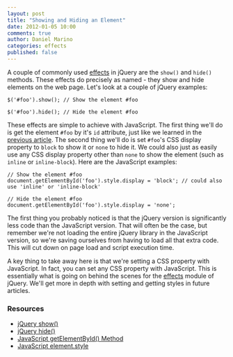 ```yaml
---
layout: post
title: "Showing and Hiding an Element"
date: 2012-01-05 10:00
comments: true
author: Daniel Marino
categories: effects
published: false
---
```


A couple of commonly used [effects](http://api.jquery.com/category/effects/) in jQuery are the <code>show()</code> and <code>hide()</code> methods. These effects do precisely as named - they show and hide elements on the web page. Let's look at a couple of jQuery examples:

    $('#foo').show(); // Show the element #foo

    $('#foo').hide(); // Hide the element #foo

These effects are simple to achieve with JavaScript. The first thing we'll do is get the element <code>#foo</code> by it's <code>id</code> attribute, just like we learned in the [previous article](/articles/get-element-by-id/). The second thing we'll do is set <code>#foo</code>'s CSS display property to <code>block</code> to show it or <code>none</code> to hide it. We could also just as easily use any CSS display property other than <code>none</code> to show the element (such as <code>inline</code> or <code>inline-block</code>). Here are the JavaScript examples:

    // Show the element #foo
    document.getElementById('foo').style.display = 'block'; // could also use 'inline' or 'inline-block'

    // Hide the element #foo
    document.getElementById('foo').style.display = 'none';

The first thing you probably noticed is that the jQuery version is significantly less code than the JavaScript version. That will often be the case, but remember we're not loading the entire jQuery library in the JavaScript version, so we're saving ourselves from having to load all that extra code. This will cut down on page load and script execution time.

A key thing to take away here is that we're setting a CSS property with JavaScript. In fact, you can set any CSS property with JavaScript. This is essentially what is going on behind the scenes for the [effects](http://api.jquery.com/category/effects/) module of jQuery. We'll get more in depth with setting and getting styles in future articles.

### Resources

- [jQuery show()](http://api.jquery.com/show/)
- [jQuery hide()](http://api.jquery.com/hide/)
- [JavaScript getElementById() Method](https://developer.mozilla.org/en/DOM/document.getElementById)
- [JavaScript element.style](https://developer.mozilla.org/en/DOM/element.style)
